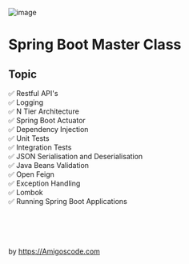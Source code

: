 ![image](https://user-images.githubusercontent.com/40702606/108265766-1dc2bc80-7161-11eb-962d-d641107eeae4.png)

# Spring Boot Master Class

## Topic

✅ Restful API's
<br>
✅ Logging
<br>
✅ N Tier Architecture
<br>
✅ Spring Boot Actuator
<br>
✅ Dependency Injection
<br>
✅ Unit Tests
<br>
✅ Integration Tests
<br>
✅ JSON Serialisation and Deserialisation
<br>
✅ Java Beans Validation
<br>
✅ Open Feign
<br>
✅ Exception Handling
<br>
✅ Lombok
<br>
✅ Running Spring Boot Applications
<br>
<br>
<br>
<br>
<br>

by https://Amigoscode.com
